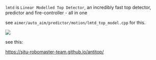 `lmtd` is `Linear Modelled Top Detector`, an incredibly fast top detector, predictor and fire-controller - all in one

see `aimer/auto_aim/predictor/motion/lmtd_top_model.cpp` for this.

![](https://sjtu-robomaster-team.github.io/assets/img/logo.png)

see this:

https://sjtu-robomaster-team.github.io/antitop/
